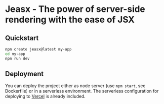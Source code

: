 # Jeasx - The power of server-side rendering with the ease of JSX

## Quickstart

```bash
npm create jeasx@latest my-app
cd my-app
npm run dev
```

## Deployment

You can deploy the project either as node server (use `npm start`, see Dockerfile) or in a serverless environment. The serverless configuration for deploying to [Vercel](https://vercel.com/) is already included.

